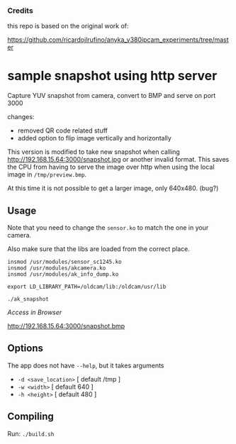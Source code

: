 ### Credits
this repo is based on the original work of:

https://github.com/ricardojlrufino/anyka_v380ipcam_experiments/tree/master

# sample snapshot using http server

Capture YUV snapshot from camera, convert to BMP and serve on port 3000

changes:
- removed QR code related stuff
- added option to flip image vertically and horizontally

This version is modified to take new snapshot when calling http://192.168.15.64:3000/snapshot.jpg or another invalid format. This saves the CPU from having to serve the image over http when using the local image in `/tmp/preview.bmp`.

At this time it is not possible to get a larger image, only 640x480. (bug?)

## Usage

Note that you need to change the `sensor.ko` to match the one in your camera.

Also make sure that the libs are loaded from the correct place.

```
insmod /usr/modules/sensor_sc1245.ko
insmod /usr/modules/akcamera.ko
insmod /usr/modules/ak_info_dump.ko

export LD_LIBRARY_PATH=/oldcam/lib:/oldcam/usr/lib
```

`./ak_snapshot`

*Access in Browser*

http://192.168.15.64:3000/snapshot.bmp

## Options

The app does not have `--help`, but it takes arguments
- `-d <save_location>` [ default /tmp ]
- `-w <width>` [ default 640 ]
- `-h <height>` [ default 480 ]

## Compiling

Run: `./build.sh`


